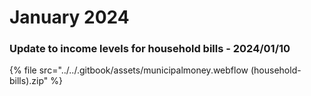 # January 2024

### Update to income levels for household bills - 2024/01/10

{% file src="../../.gitbook/assets/municipalmoney.webflow (household-bills).zip" %}
